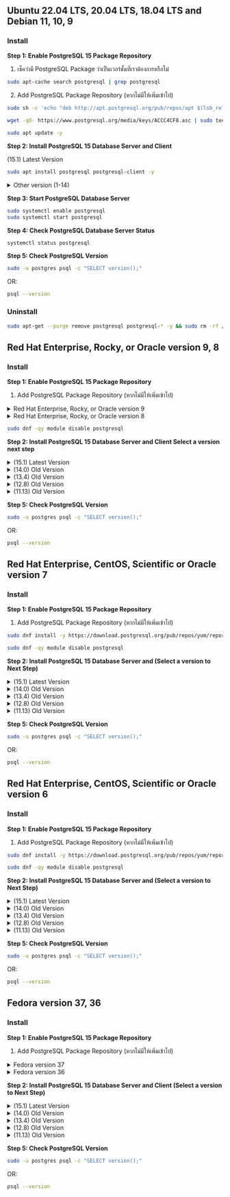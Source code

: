 # 

## Ubuntu 22.04 LTS, 20.04 LTS, 18.04 LTS and Debian 11, 10, 9

### Install

**Step 1: Enable PostgreSQL 15 Package Repository**
1. เช็คว่ามี PostgreSQL Package ว่าเป็นเวอร์ชั้นที่เราต้องการหรือไม่
```bash
sudo apt-cache search postgresql | grep postgresql
```
2. Add PostgreSQL Package Repository (หากไม่มีให้เพิ่มเข้าไป)
```bash
sudo sh -c 'echo "deb http://apt.postgresql.org/pub/repos/apt $(lsb_release -cs)-pgdg main" > /etc/apt/sources.list.d/pgdg.list'
```
```bash
wget -qO- https://www.postgresql.org/media/keys/ACCC4CF8.asc | sudo tee /etc/apt/trusted.gpg.d/pgdg.asc &>/dev/null
```
```bash
sudo apt update -y
```
**Step 2: Install PostgreSQL 15 Database Server and Client**

(15.1) Latest Version 

```bash
sudo apt install postgresql postgresql-client -y
```
<details><summary>Other version (1-14)</summary>

(14.0)
```bash
sudo apt install postgresql-14 postgresql-client-14 -y
```
(13.4)
```bash
sudo apt install postgresql-13 postgresql-client-13 -y
```
(12.8)
```bash
sudo apt install postgresql-12 postgresql-client-12 -y
```
(11.13)
```bash
sudo apt install postgresql-11 postgresql-client-11 -y
```
(10.18)
```bash
sudo apt install postgresql-10 postgresql-client-10 -y
```
(9.6.23)
```bash
sudo apt install postgresql-9.6 postgresql-client-9.6 -y
```
(9.5.27)
```bash
sudo apt install postgresql-9.5 postgresql-client-9.5 -y
```
(9.4.32)
```bash
sudo apt install postgresql-9.4 postgresql-client-9.4 -y
```
(9.3.27)
```bash
sudo apt install postgresql-9.3 postgresql-client-9.3 -y
```
(9.2.24)
```bash
sudo apt install postgresql-9.2 postgresql-client-9.2 -y
```
(9.1.24)
```bash
sudo apt install postgresql-9.1 postgresql-client-9.1 -y
```
(9.0.24)
```bash
sudo apt install postgresql-9.0 postgresql-client-9.0 -y
```
(8.4.23)
```bash
sudo apt install postgresql-8.4 postgresql-client-8.4 -y
```
(8.3.23)
```bash
sudo apt install postgresql-8.3 postgresql-client-8.3 -y
```
(8.2.23)
```bash
sudo apt install postgresql-8.2 postgresql-client-8.2 -y
```
(8.1.23)
```bash
sudo apt install postgresql-8.1 postgresql-client-8.1 -y
```
(8.0.23)
```bash
sudo apt install postgresql-8.0 postgresql-client-8.0 -y
```
(7.4.25)
```bash
sudo apt install postgresql-7.4 postgresql-client-7.4 -y
```
(7.3.26)
```bash
sudo apt install postgresql-7.3 postgresql-client-7.3 -y
```
(7.2.5)
```bash
sudo apt install postgresql-7.2 postgresql-client-7.2 -y
```
(7.1.5)
```bash
sudo apt install postgresql-7.1 postgresql-client-7.1 -y
```
(7.0.5)
```bash
sudo apt install postgresql-7.0 postgresql-client-7.0 -y
```
(6.5.5)
```bash
sudo apt install postgresql-6.5 postgresql-client-6.5 -y
```
(6.4.5)
```bash
sudo apt install postgresql-6.4 postgresql-client-6.4 -y
```
(6.3.5)
```bash
sudo apt install postgresql-6.3 postgresql-client-6.3 -y
```
(6.2.5)
```bash
sudo apt install postgresql-6.2 postgresql-client-6.2 -y
```
(6.1.5)
```bash
sudo apt install postgresql-6.1 postgresql-client-6.1 -y
```
(6.0.5)
```bash
sudo apt install postgresql-6.0 postgresql-client-6.0 -y
```
(5.0.5)
```bash
sudo apt install postgresql-5.0 postgresql-client-5.0 -y
```
(4.4.5)
```bash
sudo apt install postgresql-4.0 postgresql-client-4.0 -y
```
(3.3.5)
```bash
sudo apt install postgresql-3.0 postgresql-client-3.0 -y
```
(2.2.5)
```bash
sudo apt install postgresql-2.0 postgresql-client-2.0 -y
```
(1.1.5)
```bash
sudo apt install postgresql-1.0 postgresql-client-1.0 -y
```

</details>

**Step 3: Start PostgreSQL Database Server**

```bash
sudo systemctl enable postgresql
sudo systemctl start postgresql
```

**Step 4: Check PostgreSQL Database Server Status**

```bash
systemctl status postgresql
```

**Step 5: Check PostgreSQL Version**
```bash
sudo -u postgres psql -c "SELECT version();"
```
OR:
```bash
psql --version
```

### Uninstall
```bash
sudo apt-get --purge remove postgresql postgresql-* -y && sudo rm -rf /var/lib/postgresql/ && sudo rm -rf /var/log/postgresql/ && sudo rm -rf /etc/postgresql/
```




## Red Hat Enterprise, Rocky, or Oracle version 9, 8

### Install

**Step 1: Enable PostgreSQL 15 Package Repository**
1. Add PostgreSQL Package Repository (หากไม่มีให้เพิ่มเข้าไป)

<details><summary>Red Hat Enterprise, Rocky, or Oracle version 9</summary>

```bash
sudo dnf install -y https://download.postgresql.org/pub/repos/yum/reporpms/EL-9-x86_64/pgdg-redhat-repo-latest.noarch.rpm
```

</details>

<details><summary>Red Hat Enterprise, Rocky, or Oracle version 8</summary>

```bash
sudo dnf install -y https://download.postgresql.org/pub/repos/yum/reporpms/EL-8-x86_64/pgdg-redhat-repo-latest.noarch.rpm
```

</details>

```bash
sudo dnf -qy module disable postgresql
```

**Step 2: Install PostgreSQL 15 Database Server and Client Select a version next step**

<details><summary>(15.1) Latest Version </summary>

```bash
sudo dnf install -y postgresql15-server postgresql15-client
```

**Step 3: Start PostgreSQL Database Server**

```bash
sudo /usr/pgsql-15/bin/postgresql-15-setup initdb
sudo systemctl enable postgresql-15
sudo systemctl start postgresql-15
```

**Step 4: Check PostgreSQL Database Server Status**

```bash
systemctl status postgresql-15
```

</details>

<details><summary>(14.0) Old Version </summary>

```bash
sudo dnf install -y postgresql14-server postgresql14-client
```

**Step 3: Start PostgreSQL Database Server**

```bash
sudo /usr/pgsql-14/bin/postgresql-14-setup initdb
sudo systemctl enable postgresql-14
sudo systemctl start postgresql-14
```

**Step 4: Check PostgreSQL Database Server Status**

```bash
systemctl status postgresql-14
```

</details>

<details><summary>(13.4) Old Version </summary>

```bash
sudo dnf install -y postgresql13-server postgresql13-client
```

**Step 3: Start PostgreSQL Database Server**

```bash
sudo /usr/pgsql-13/bin/postgresql-13-setup initdb
sudo systemctl enable postgresql-13
sudo systemctl start postgresql-13
```

**Step 4: Check PostgreSQL Database Server Status**

```bash
systemctl status postgresql-13
```

</details>

<details><summary>(12.8) Old Version </summary>

```bash
sudo dnf install -y postgresql12-server postgresql12-client
```

**Step 3: Start PostgreSQL Database Server**

```bash
sudo /usr/pgsql-12/bin/postgresql-12-setup initdb
sudo systemctl enable postgresql-12
sudo systemctl start postgresql-12
```

**Step 4: Check PostgreSQL Database Server Status**

```bash
systemctl status postgresql-12
```

</details>

<details><summary>(11.13) Old Version </summary>

```bash
sudo dnf install -y postgresql11-server postgresql11-client
```

**Step 3: Start PostgreSQL Database Server**

```bash
sudo /usr/pgsql-11/bin/postgresql-11-setup initdb
sudo systemctl enable postgresql-11
sudo systemctl start postgresql-11
```

**Step 4: Check PostgreSQL Database Server Status**

```bash
systemctl status postgresql-11
```

</details>

**Step 5: Check PostgreSQL Version**
```bash
sudo -u postgres psql -c "SELECT version();"
```
OR:
```bash
psql --version
```

<!-- ### Uninstall
```bash
sudo apt-get --purge remove postgresql postgresql-* -y && sudo rm -rf /var/lib/postgresql/ && sudo rm -rf /var/log/postgresql/ && sudo rm -rf /etc/postgresql/
``` -->

## Red Hat Enterprise, CentOS, Scientific or Oracle version 7

### Install

**Step 1: Enable PostgreSQL 15 Package Repository**
1. Add PostgreSQL Package Repository (หากไม่มีให้เพิ่มเข้าไป)
```bash
sudo dnf install -y https://download.postgresql.org/pub/repos/yum/reporpms/EL-9-x86_64/pgdg-redhat-repo-latest.noarch.rpm
```
```bash
sudo dnf -qy module disable postgresql
```

**Step 2: Install PostgreSQL 15 Database Server and (Select a version to Next Step)**

<details><summary>(15.1) Latest Version </summary>

```bash
sudo dnf install -y postgresql15-server postgresql15-client
```

**Step 3: Start PostgreSQL Database Server**

```bash
sudo /usr/pgsql-15/bin/postgresql-15-setup initdb
sudo systemctl enable postgresql-15
sudo systemctl start postgresql-15
```

**Step 4: Check PostgreSQL Database Server Status**

```bash
systemctl status postgresql-15
```

</details>

<details><summary>(14.0) Old Version </summary>

```bash
sudo dnf install -y postgresql14-server postgresql14-client
```

**Step 3: Start PostgreSQL Database Server**

```bash
sudo /usr/pgsql-14/bin/postgresql-14-setup initdb
sudo systemctl enable postgresql-14
sudo systemctl start postgresql-14
```

**Step 4: Check PostgreSQL Database Server Status**

```bash
systemctl status postgresql-14
```

</details>

<details><summary>(13.4) Old Version </summary>

```bash
sudo dnf install -y postgresql13-server postgresql13-client
```

**Step 3: Start PostgreSQL Database Server**

```bash
sudo /usr/pgsql-13/bin/postgresql-13-setup initdb
sudo systemctl enable postgresql-13
sudo systemctl start postgresql-13
```

**Step 4: Check PostgreSQL Database Server Status**

```bash
systemctl status postgresql-13
```

</details>

<details><summary>(12.8) Old Version </summary>

```bash
sudo dnf install -y postgresql12-server postgresql12-client
```

**Step 3: Start PostgreSQL Database Server**

```bash
sudo /usr/pgsql-12/bin/postgresql-12-setup initdb
sudo systemctl enable postgresql-12
sudo systemctl start postgresql-12
```

**Step 4: Check PostgreSQL Database Server Status**

```bash
systemctl status postgresql-12
```

</details>

<details><summary>(11.13) Old Version </summary>

```bash
sudo dnf install -y postgresql11-server postgresql11-client
```

**Step 3: Start PostgreSQL Database Server**

```bash
sudo /usr/pgsql-11/bin/postgresql-11-setup initdb
sudo systemctl enable postgresql-11
sudo systemctl start postgresql-11
```

**Step 4: Check PostgreSQL Database Server Status**

```bash
systemctl status postgresql-11
```

</details>

**Step 5: Check PostgreSQL Version**
```bash
sudo -u postgres psql -c "SELECT version();"
```
OR:
```bash
psql --version
```

<!-- ### Uninstall
```bash
sudo apt-get --purge remove postgresql postgresql-* -y && sudo rm -rf /var/lib/postgresql/ && sudo rm -rf /var/log/postgresql/ && sudo rm -rf /etc/postgresql/
``` -->




## Red Hat Enterprise, CentOS, Scientific or Oracle version 6

### Install

**Step 1: Enable PostgreSQL 15 Package Repository**
1. Add PostgreSQL Package Repository (หากไม่มีให้เพิ่มเข้าไป)
```bash
sudo dnf install -y https://download.postgresql.org/pub/repos/yum/reporpms/EL-9-x86_64/pgdg-redhat-repo-latest.noarch.rpm
```
```bash
sudo dnf -qy module disable postgresql
```

**Step 2: Install PostgreSQL 15 Database Server and (Select a version to Next Step)**

<details><summary>(15.1) Latest Version </summary>

```bash
sudo dnf install -y postgresql15-server postgresql15-client
```

**Step 3: Start PostgreSQL Database Server**

```bash
sudo /usr/pgsql-15/bin/postgresql-15-setup initdb
sudo systemctl enable postgresql-15
sudo systemctl start postgresql-15
```

**Step 4: Check PostgreSQL Database Server Status**

```bash
systemctl status postgresql-15
```

</details>

<details><summary>(14.0) Old Version </summary>

```bash
sudo dnf install -y postgresql14-server postgresql14-client
```

**Step 3: Start PostgreSQL Database Server**

```bash
sudo /usr/pgsql-14/bin/postgresql-14-setup initdb
sudo systemctl enable postgresql-14
sudo systemctl start postgresql-14
```

**Step 4: Check PostgreSQL Database Server Status**

```bash
systemctl status postgresql-14
```

</details>

<details><summary>(13.4) Old Version </summary>

```bash
sudo dnf install -y postgresql13-server postgresql13-client
```

**Step 3: Start PostgreSQL Database Server**

```bash
sudo /usr/pgsql-13/bin/postgresql-13-setup initdb
sudo systemctl enable postgresql-13
sudo systemctl start postgresql-13
```

**Step 4: Check PostgreSQL Database Server Status**

```bash
systemctl status postgresql-13
```

</details>

<details><summary>(12.8) Old Version </summary>

```bash
sudo dnf install -y postgresql12-server postgresql12-client
```

**Step 3: Start PostgreSQL Database Server**

```bash
sudo /usr/pgsql-12/bin/postgresql-12-setup initdb
sudo systemctl enable postgresql-12
sudo systemctl start postgresql-12
```

**Step 4: Check PostgreSQL Database Server Status**

```bash
systemctl status postgresql-12
```

</details>

<details><summary>(11.13) Old Version </summary>

```bash
sudo dnf install -y postgresql11-server postgresql11-client
```

**Step 3: Start PostgreSQL Database Server**

```bash
sudo /usr/pgsql-11/bin/postgresql-11-setup initdb
sudo systemctl enable postgresql-11
sudo systemctl start postgresql-11
```

**Step 4: Check PostgreSQL Database Server Status**

```bash
systemctl status postgresql-11
```

</details>

**Step 5: Check PostgreSQL Version**
```bash
sudo -u postgres psql -c "SELECT version();"
```
OR:
```bash
psql --version
```

<!-- ### Uninstall
```bash
sudo apt-get --purge remove postgresql postgresql-* -y && sudo rm -rf /var/lib/postgresql/ && sudo rm -rf /var/log/postgresql/ && sudo rm -rf /etc/postgresql/
``` -->




## Fedora version 37, 36

### Install

**Step 1: Enable PostgreSQL 15 Package Repository**
1. Add PostgreSQL Package Repository (หากไม่มีให้เพิ่มเข้าไป)

<details><summary>Fedora version 37</summary>

```bash
sudo dnf install -y https://download.postgresql.org/pub/repos/yum/reporpms/F-37-x86_64/pgdg-fedora-repo-latest.noarch.rpm
```

</details>

<details><summary>Fedora version 36</summary>

```bash
sudo dnf install -y https://download.postgresql.org/pub/repos/yum/reporpms/F-36-x86_64/pgdg-fedora-repo-latest.noarch.rpm
```

</details>


**Step 2: Install PostgreSQL 15 Database Server and Client (Select a version to Next Step)**

<details><summary>(15.1) Latest Version </summary>

```bash
sudo dnf install -y postgresql15-server postgresql15-client
```

**Step 3: Start PostgreSQL Database Server**

```bash
sudo /usr/pgsql-15/bin/postgresql-15-setup initdb
sudo systemctl enable postgresql-15
sudo systemctl start postgresql-15
```

**Step 4: Check PostgreSQL Database Server Status**

```bash
systemctl status postgresql-15
```

</details>

<details><summary>(14.0) Old Version </summary>

```bash
sudo dnf install -y postgresql14-server postgresql14-client
```

**Step 3: Start PostgreSQL Database Server**

```bash
sudo /usr/pgsql-14/bin/postgresql-14-setup initdb
sudo systemctl enable postgresql-14
sudo systemctl start postgresql-14
```

**Step 4: Check PostgreSQL Database Server Status**

```bash
systemctl status postgresql-14
```

</details>

<details><summary>(13.4) Old Version </summary>

```bash
sudo dnf install -y postgresql13-server postgresql13-client
```

**Step 3: Start PostgreSQL Database Server**

```bash
sudo /usr/pgsql-13/bin/postgresql-13-setup initdb
sudo systemctl enable postgresql-13
sudo systemctl start postgresql-13
```

**Step 4: Check PostgreSQL Database Server Status**

```bash
systemctl status postgresql-13
```

</details>

<details><summary>(12.8) Old Version </summary>

```bash
sudo dnf install -y postgresql12-server postgresql12-client
```

**Step 3: Start PostgreSQL Database Server**

```bash
sudo /usr/pgsql-12/bin/postgresql-12-setup initdb
sudo systemctl enable postgresql-12
sudo systemctl start postgresql-12
```

**Step 4: Check PostgreSQL Database Server Status**

```bash
systemctl status postgresql-12
```

</details>

<details><summary>(11.13) Old Version </summary>

```bash
sudo dnf install -y postgresql11-server postgresql11-client
```

**Step 3: Start PostgreSQL Database Server**

```bash
sudo /usr/pgsql-11/bin/postgresql-11-setup initdb
sudo systemctl enable postgresql-11
sudo systemctl start postgresql-11
```

**Step 4: Check PostgreSQL Database Server Status**

```bash
systemctl status postgresql-11
```

</details>

**Step 5: Check PostgreSQL Version**
```bash
sudo -u postgres psql -c "SELECT version();"
```
OR:
```bash
psql --version
```

<!-- ### Uninstall
```bash
sudo apt-get --purge remove postgresql postgresql-* -y && sudo rm -rf /var/lib/postgresql/ && sudo rm -rf /var/log/postgresql/ && sudo rm -rf /etc/postgresql/
``` -->



